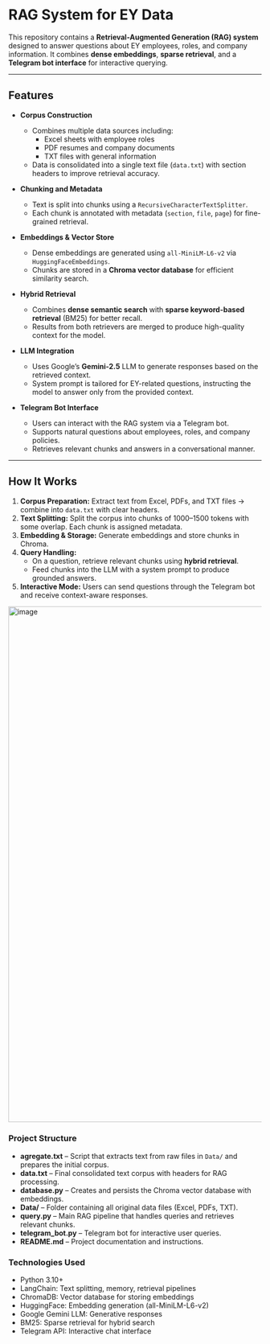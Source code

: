 # RAG System for EY Data

This repository contains a **Retrieval-Augmented Generation (RAG) system** designed to answer questions about EY employees, roles, and company information. It combines **dense embeddings**, **sparse retrieval**, and a **Telegram bot interface** for interactive querying.

---

## Features

- **Corpus Construction**
  - Combines multiple data sources including:
    - Excel sheets with employee roles
    - PDF resumes and company documents
    - TXT files with general information
  - Data is consolidated into a single text file (`data.txt`) with section headers to improve retrieval accuracy.

- **Chunking and Metadata**
  - Text is split into chunks using a `RecursiveCharacterTextSplitter`.
  - Each chunk is annotated with metadata (`section`, `file`, `page`) for fine-grained retrieval.

- **Embeddings & Vector Store**
  - Dense embeddings are generated using `all-MiniLM-L6-v2` via `HuggingFaceEmbeddings`.
  - Chunks are stored in a **Chroma vector database** for efficient similarity search.

- **Hybrid Retrieval**
  - Combines **dense semantic search** with **sparse keyword-based retrieval** (BM25) for better recall.
  - Results from both retrievers are merged to produce high-quality context for the model.

- **LLM Integration**
  - Uses Google’s **Gemini-2.5** LLM to generate responses based on the retrieved context.
  - System prompt is tailored for EY-related questions, instructing the model to answer only from the provided context.

- **Telegram Bot Interface**
  - Users can interact with the RAG system via a Telegram bot.
  - Supports natural questions about employees, roles, and company policies.
  - Retrieves relevant chunks and answers in a conversational manner.

---

## How It Works

1. **Corpus Preparation:** Extract text from Excel, PDFs, and TXT files → combine into `data.txt` with clear headers.  
2. **Text Splitting:** Split the corpus into chunks of 1000–1500 tokens with some overlap. Each chunk is assigned metadata.  
3. **Embedding & Storage:** Generate embeddings and store chunks in Chroma.  
4. **Query Handling:**  
   - On a question, retrieve relevant chunks using **hybrid retrieval**.  
   - Feed chunks into the LLM with a system prompt to produce grounded answers.  
5. **Interactive Mode:** Users can send questions through the Telegram bot and receive context-aware responses.

<img width="529" height="1026" alt="image" src="https://github.com/user-attachments/assets/eb655a5a-c65c-4c94-896e-aef2957c6405" />

### Project Structure

- **agregate.txt** – Script that extracts text from raw files in `Data/` and prepares the initial corpus.  
- **data.txt** – Final consolidated text corpus with headers for RAG processing.  
- **database.py** – Creates and persists the Chroma vector database with embeddings.  
- **Data/** – Folder containing all original data files (Excel, PDFs, TXT).  
- **query.py** – Main RAG pipeline that handles queries and retrieves relevant chunks.  
- **telegram_bot.py** – Telegram bot for interactive user queries.  
- **README.md** – Project documentation and instructions.

### Technologies Used

- Python 3.10+
- LangChain: Text splitting, memory, retrieval pipelines
- ChromaDB: Vector database for storing embeddings
- HuggingFace: Embedding generation (all-MiniLM-L6-v2)
- Google Gemini LLM: Generative responses
- BM25: Sparse retrieval for hybrid search
- Telegram API: Interactive chat interface
